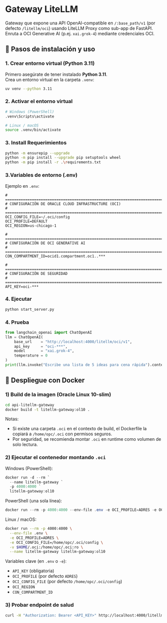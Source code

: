 # Gateway LiteLLM

Gateway que expone una API OpenAI-compatible en `/:base_path/v1` (por defecto `/litellm/oci`) usando LiteLLM Proxy como sub-app de FastAPI. Enruta a OCI Generative AI (p.ej. `xai.grok-4`) mediante credenciales OCI.

## 🚀 Pasos de instalación y uso

### 1. Crear entorno virtual (Python 3.11)
Primero asegúrate de tener instalado **Python 3.11**.  
Crea un entorno virtual en la carpeta `.venv`:

```bash
uv venv --python 3.11
```

### 2. Activar el entorno virtual

```bash
# Windows (PowerShell)
.venv\Scripts\activate

# Linux / macOS
source .venv/bin/activate
```

### 3. Install Requerimientos

```bash
python -m ensurepip --upgrade
python -m pip install --upgrade pip setuptools wheel
python -m pip install -r .\requirements.txt
```

### 3.Variables de entorno (.env)

Ejemplo en `.env`:

```
# ============================================================================
# CONFIGURACIÓN DE ORACLE CLOUD INFRASTRUCTURE (OCI)
# ============================================================================
OCI_CONFIG_FILE=~/.oci/config
OCI_PROFILE=DEFAULT
OCI_REGION=us-chicago-1

# ============================================================================
# CONFIGURACIÓN DE OCI GENERATIVE AI
# ============================================================================
CON_COMPARTMENT_ID=ocid1.compartment.oc1..***

# ============================================================================
# CONFIGURACIÓN DE SEGURIDAD
# ============================================================================
API_KEY=oci-***
```

### 4. Ejecutar

```bash
python start_server.py
```

### 4. Prueba

```python
from langchain_openai import ChatOpenAI
llm = ChatOpenAI(
    base_url    = "http://localhost:4000/litellm/oci/v1",
    api_key     = "oci-***",
    model       = "xai.grok-4",
    temperature = 0
)
print(llm.invoke("Escribe una lista de 5 ideas para cena rápida").content)
```

## 🐳 Despliegue con Docker

### 1) Build de la imagen (Oracle Linux 10-slim)

```bash
cd api-litellm-gateway
docker build -t litellm-gateway:ol10 .
```

Notas:
- Si existe una carpeta `.oci` en el contexto de build, el Dockerfile la copiará a `/home/opc/.oci` con permisos seguros.
- Por seguridad, se recomienda montar `.oci` en runtime como volumen de solo lectura.

### 2) Ejecutar el contenedor montando `.oci`

Windows (PowerShell):
```powershell
docker run -d --rm `
  --name litellm-gateway `
  -p 4000:4000 `
  litellm-gateway:ol10
```

PowerShell (una sola línea):
```powershell
docker run --rm -p 4000:4000 --env-file .env -e OCI_PROFILE=ADRES -e OCI_CONFIG_FILE=/home/opc/.oci/config -v "$env:USERPROFILE\.oci:/home/opc/.oci:ro" --name litellm-gateway litellm-gateway:ol10
```

Linux / macOS:
```bash
docker run --rm -p 4000:4000 \
  --env-file .env \
  -e OCI_PROFILE=ADRES \
  -e OCI_CONFIG_FILE=/home/opc/.oci/config \
  -v $HOME/.oci:/home/opc/.oci:ro \
  --name litellm-gateway litellm-gateway:ol10
```

Variables clave (en `.env` o `-e`):
- `API_KEY` (obligatoria)
- `OCI_PROFILE` (por defecto `ADRES`)
- `OCI_CONFIG_FILE` (por defecto `/home/opc/.oci/config`)
- `OCI_REGION`
- `CON_COMPARTMENT_ID`
### 3) Probar endpoint de salud

```bash
curl -H "Authorization: Bearer <API_KEY>" http://localhost:4000/litellm/oci/v1/health
```
